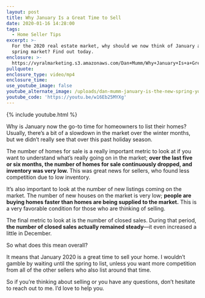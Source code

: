 ```yaml
---
layout: post
title: Why January Is a Great Time to Sell
date: 2020-01-16 14:28:00
tags:
  - Home Seller Tips
excerpt: >-
  For the 2020 real estate market, why should we now think of January as the new
  spring market? Find out today.
enclosure: >-
  https://vyralmarketing.s3.amazonaws.com/Dan+Mumm/Why+January+Is+a+Great+Time+to+Sell.mp4
pullquote:
enclosure_type: video/mp4
enclosure_time:
use_youtube_image: false
youtube_alternate_image: /uploads/dan-mumm-january-is-the-new-spring-youtube.jpg
youtube_code: 'https://youtu.be/w16Eb25MYXg'
---
```


{% include youtube.html %}

Why is January now the go-to time for homeowners to list their homes? Usually, there’s a bit of a slowdown in the market over the winter months, but we didn’t really see that over this past holiday season.&nbsp;

The number of homes for sale is a really important metric to look at if you want to understand what’s really going on in the market; **over the last five or six months, the number of homes for sale continuously dropped, and inventory was very low.** This was great news for sellers, who found less competition due to low inventory.&nbsp;

It’s also important to look at the number of new listings coming on the market. The number of new houses on the market is very low; **people are buying homes faster than homes are being supplied to the market.** This is a very favorable condition for those who are thinking of selling.

The final metric to look at is the number of closed sales. During that period, **the number of closed sales actually remained steady**—it even increased a little in December.

So what does this mean overall?

It means that January 2020 is a great time to sell your home. I wouldn’t gamble by waiting until the spring to list, unless you want more competition from all of the other sellers who also list around that time.&nbsp;

So if you’re thinking about selling or you have any questions, don’t hesitate to reach out to me. I’d love to help you.

&nbsp;